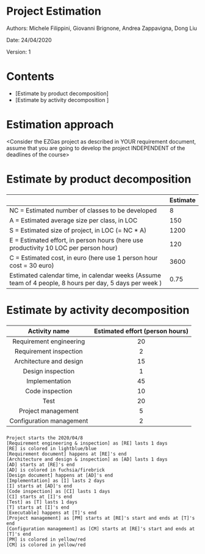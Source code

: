 # Project Estimation  

Authors: Michele Filippini, Giovanni Brignone, Andrea Zappavigna, Dong Liu

Date: 24/04/2020

Version: 1

# Contents



- [Estimate by product decomposition]
- [Estimate by activity decomposition ]



# Estimation approach

<Consider the EZGas  project as described in YOUR requirement document, assume that you are going to develop the project INDEPENDENT of the deadlines of the course>

# Estimate by product decomposition



### 

|             | Estimate                        |             
| ----------- | ------------------------------- |  
| NC =  Estimated number of classes to be developed   |        8                   |             
|  A = Estimated average size per class, in LOC       |         150                   | 
| S = Estimated size of project, in LOC (= NC * A) | 1200|
| E = Estimated effort, in person hours (here use productivity 10 LOC per person hour)  |  120                                    |   
| C = Estimated cost, in euro (here use 1 person hour cost = 30 euro) |3600 | 
| Estimated calendar time, in calendar weeks (Assume team of 4 people, 8 hours per day, 5 days per week ) | 0.75                   |               


# Estimate by activity decomposition



### 

| Activity name    		| Estimated effort (person hours) |
| :-----------: 		| :-----------------------------: | 
| Requirement engineering	| 20	|
| Requirement inspection	| 2	|
| Architecture and design	| 15	|
| Design inspection		| 1	|
| Implementation		| 45	|
| Code inspection 		| 10	|
| Test 				| 20	|
| Project management 		| 5	|
| Configuration management 	| 2	|


###

```plantuml
Project starts the 2020/04/8
[Requirement engineering & inspection] as [RE] lasts 1 days
[RE] is colored in lightblue/blue
[Requirement document] happens at [RE]'s end
[Architecture and design & inspection] as [AD] lasts 1 days
[AD] starts at [RE]'s end
[AD] is colored in fuchsia/firebrick
[Design document] happens at [AD]'s end
[Implementation] as [I] lasts 2 days
[I] starts at [AD]'s end
[Code inspection] as [CI] lasts 1 days
[CI] starts at [I]'s end
[Test] as [T] lasts 1 days
[T] starts at [I]'s end
[Executable] happens at [T]'s end
[Project management] as [PM] starts at [RE]'s start and ends at [T]'s end
[Configuration management] as [CM] starts at [RE]'s start and ends at [T]'s end
[PM] is colored in yellow/red
[CM] is colored in yellow/red
```
